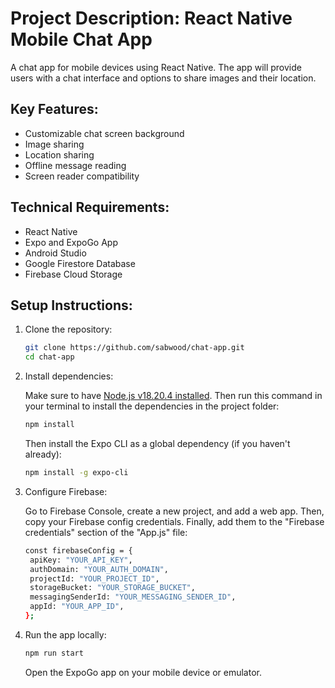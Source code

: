 # Project Description: React Native Mobile Chat App
A chat app for mobile devices using React Native. The app will provide users with a chat interface and options to share images and their location.

## Key Features:
 - Customizable chat screen background
 - Image sharing
 - Location sharing
 - Offline message reading
 - Screen reader compatibility

## Technical Requirements:
 - React Native
 - Expo and ExpoGo App
 - Android Studio
 - Google Firestore Database
 - Firebase Cloud Storage

## Setup Instructions:
 1. Clone the repository:
    
    ```bash
    git clone https://github.com/sabwood/chat-app.git
    cd chat-app
    ```

2. Install dependencies:

   Make sure to have [Node.js v18.20.4 installed](https://nodejs.org/en/learn/getting-started/how-to-install-nodejs). Then run this command in your terminal to install the dependencies in the project folder:

   ```bash
   npm install
   ```

   Then install the Expo CLI as a global dependency (if you haven't already):

   ```bash
   npm install -g expo-cli
   ```

3. Configure Firebase:

   Go to Firebase Console, create a new project, and add a web app. Then, copy your Firebase config credentials. Finally, add them to the "Firebase credentials" section of the "App.js" file:

   ```bash
   const firebaseConfig = {
    apiKey: "YOUR_API_KEY",
    authDomain: "YOUR_AUTH_DOMAIN",
    projectId: "YOUR_PROJECT_ID",
    storageBucket: "YOUR_STORAGE_BUCKET",
    messagingSenderId: "YOUR_MESSAGING_SENDER_ID",
    appId: "YOUR_APP_ID",
   };
   ```
   
5. Run the app locally:

   ```bash
   npm run start
   ```

   Open the ExpoGo app on your mobile device or emulator.
   
   
